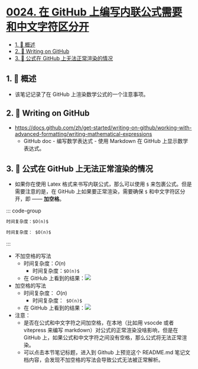 # [0024. 在 GitHub 上编写内联公式需要和中文字符区分开](https://github.com/tnotesjs/TNotes.notes/tree/main/notes/0024.%20%E5%9C%A8%20GitHub%20%E4%B8%8A%E7%BC%96%E5%86%99%E5%86%85%E8%81%94%E5%85%AC%E5%BC%8F%E9%9C%80%E8%A6%81%E5%92%8C%E4%B8%AD%E6%96%87%E5%AD%97%E7%AC%A6%E5%8C%BA%E5%88%86%E5%BC%80)

<!-- region:toc -->

- [1. 📝 概述](#1--概述)
- [2. 🔗 Writing on GitHub](#2--writing-on-github)
- [3. 📒 公式在 GitHub 上无法正常渲染的情况](#3--公式在-github-上无法正常渲染的情况)

<!-- endregion:toc -->

## 1. 📝 概述

- 该笔记记录了在 GitHub 上渲染数学公式的一个注意事项。

## 2. 🔗 Writing on GitHub

- https://docs.github.com/zh/get-started/writing-on-github/working-with-advanced-formatting/writing-mathematical-expressions
  - GitHub doc - 编写数学表达式 - 使用 Markdown 在 GitHub 上显示数学表达式。

## 3. 📒 公式在 GitHub 上无法正常渲染的情况

- 如果你在使用 Latex 格式来书写内联公式，那么可以使用 `$` 来包裹公式。但是需要注意的是，在 GitHub 上如果要正常渲染，需要确保 `$` 和中文字符区分开，即 —— **加空格**。

::: code-group

```md [不加空格的写法]
时间复杂度：$O(n)$
```

```md [加空格的写法]
时间复杂度： $O(n)$
```

:::

- 不加空格的写法
  - 时间复杂度：$O(n)$
    - 时间复杂度：`$O(n)$`
  - 在 GitHub 上看到的结果：![](https://cdn.jsdelivr.net/gh/tnotesjs/imgs@main/2024-10-20-22-19-50.png)
- 加空格的写法
  - 时间复杂度： $O(n)$
    - 时间复杂度：` $O(n)$`
  - 在 GitHub 上看到的结果：![](https://cdn.jsdelivr.net/gh/tnotesjs/imgs@main/2024-10-20-22-19-54.png)
- 注意：
  - 是否在公式和中文字符之间加空格，在本地（比如用 vsocde 或者 vitepress 来编写 markdown）对公式的正常渲染没啥影响，但是在 GitHub 上，如果公式和中文字符之间没有空格，那么公式将无法正常渲染。
  - 可以点击本节笔记标题，进入到 Github 上预览这个 README.md 笔记文档内容，会发现不加空格的写法会导致公式无法被正常解析。
